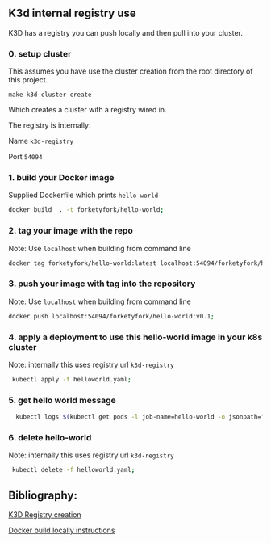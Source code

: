
## K3d internal registry use 
K3D has a registry you can push locally and then pull into your cluster.


### 0. setup cluster 
This assumes you have use the cluster creation from the root directory of this project. 

```
make k3d-cluster-create
``` 

Which creates a cluster with a registry wired in.

The registry is internally: 

Name `k3d-registry` 

Port `54094`

### 1. build your Docker image 

Supplied Dockerfile which prints `hello world` 

```bash
docker build  . -t forketyfork/hello-world;
```

### 2. tag your image with the repo 

Note: Use `localhost` when building from command line 

```bash
docker tag forketyfork/hello-world:latest localhost:54094/forketyfork/hello-world:v0.1;
```

### 3. push your image with tag into the repository 

Note: Use `localhost` when building from command line

```bash
docker push localhost:54094/forketyfork/hello-world:v0.1;
```

### 4. apply a deployment to use this hello-world image in your k8s cluster 

Note: internally this uses registry url `k3d-registry` 

```bash
 kubectl apply -f helloworld.yaml;
 ```

### 5. get hello world message 

```bash
  kubectl logs $(kubectl get pods -l job-name=hello-world -o jsonpath="{.items[0].metadata.name}")
```

### 6. delete hello-world

Note: internally this uses registry url `k3d-registry`

```bash
 kubectl delete -f helloworld.yaml;
 ```

## Bibliography: 

[K3D Registry creation](https://k3d.io/v4.4.8/usage/commands/k3d_registry_create/)

[Docker build locally instructions](https://medium.com/swlh/how-to-run-locally-built-docker-images-in-kubernetes-b28fbc32cc1d)